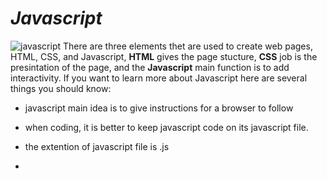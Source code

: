 # ***Javascript***

![javascript](https://cdn.searchenginejournal.com/wp-content/uploads/2020/02/seo-javascript-the-good-the-bad-the-uncertainty-5e4a09b3cd5db.png)
There are three elements thet are used to create web pages, HTML, CSS, and Javascript, **HTML** gives the page stucture, **CSS** job is the presintation of the page, and the **Javascript** main function is to add interactivity. If you want to learn more about Javascript here are several things you should know:

* javascript main idea is to give instructions for a browser to follow

* when coding, it is better to keep javascript code on its javascript file.

* the extention of javascript file is .js

* <script> in HTML is used to tell the browser to load javascript file.

* java scripts has its unique syntax, vocabulary and rules

* a script is a series of instructions the computer should follow step by step and each instruction is known by statement and it should end with a semicolon

* the comments main function is to help make your code easier to read and understand




